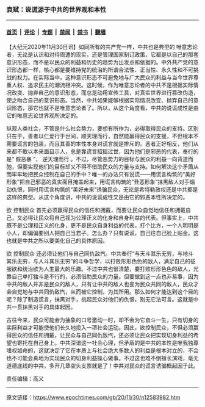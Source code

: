 ### 袁斌：说谎源于中共的世界观和本性

---

#### [首页](../../../..?n12583982) &nbsp;|&nbsp; [评论](../../../../../epoch-comment?n12583982) &nbsp;|&nbsp; [专题](../../../../../epoch-special?n12583982) &nbsp;|&nbsp; [禁闻](../../../../../epoch-news?n12583982) &nbsp;|&nbsp; [禁书](../../../../../books?n12583982) &nbsp;|&nbsp; [翻墙](https://github.com/gfw-breaker/nogfw/blob/master/README.md?n12583982)


<div class="post_content" id="artbody" itemprop="articleBody">
 <!-- article content begin -->
 <p>
  【大纪元2020年11月30日讯】如同所有的共产党一样，中共也是典型的
  <ok href="https://www.epochtimes.com/gb/tag/%E5%94%AF%E6%84%8F%E5%BF%97%E8%AE%BA.html">
   唯意志论
  </ok>
  者，无论是认识和对待周遭的现实，还是管理国家制订政策，它都是以自己的那套意识形态，而不是以民众的利益和历史的趋势为出发点和依据的。中外共产党的意识形态都一样，核心都是要维持党的统治的所谓合法性、正当性、永久性和不可挑战的权力。在实际当中，这种意识形态不可避免地与广大民众的利益与当今世界尊重人权、追求民主的潮流相冲突。这时候，作为唯意志论者的中共不是根据实际情况改变、抛弃自己的意识形态，而总是动用宣传工具，对真实世界进行篡改伪造，使之吻合自己的意识形态。当然，中共如果能够根据实际情况改变、抛弃自己的意识形态，那它也就不是唯意志论者了。所以，从这个角度看，中共的说谎成性是由它的唯意志论世界观所决定的。
 </p>
 <p>
  纵观人类社会，不管是什么社会势力，要想有所作为，必得取得民众的支持。区别只在于，善者以仁爱行于世间，顺天理而行，自然能赢得民众的支援，不但根本不需要谎言的包装，而且其善的本性本身对谎言就是排斥的。恶者正好相反，他们从来都不敢以本来面目示人，总是靠谎言招摇过世，因为他们是邪恶的代表，奉行的是“
  <ok href="https://www.epochtimes.com/gb/tag/%E5%81%87%E6%81%B6%E6%9A%B4.html">
   假恶暴
  </ok>
  ”，
  <ok href="https://www.epochtimes.com/gb/tag/%E9%80%86%E5%A4%A9%E7%90%86%E8%80%8C%E8%A1%8C.html">
   逆天理而行
  </ok>
  。不过，尽管恶势力的目标与民众的利益一向背道而弛，但要实现他们的目标却又不得不借助民众的力量与支持。如何解决这个矛盾从而牢牢地把民众控制在自己的手中？唯一的办法只有说谎——用谎言构筑的“美好形象”把自己邪恶的真实面目掩盖起来，用谎言构筑的“丑恶形象”抹黑敌人对手煽动仇恨，同时用谎言构筑的“美好未来”诱骗民众，无论是希特勒政权还是中共都是这样的典型。从这个角度讲，中共的说谎成性又是由它的邪恶本性所决定的。
 </p>
 <p>
  欲
  <ok href="https://www.epochtimes.com/gb/tag/%E6%8E%A7%E5%88%B6%E6%B0%91%E4%BC%97.html">
   控制民众
  </ok>
  首先必须赢得民众的信任和拥戴，而要让民众自觉地信任和拥戴自己，又必得让民众将自己视为公理正义的化身和自身利益的代表。但事实上，中共既不是公理和正义的化身，更不是民众自身利益的代表。打个比方，一个人明明是小人，却偏偏要别人把自己当君子。怎么办？只有说谎，自己往自己脸上贴金。这也就是中共之所以要美化自己的具体原因。
 </p>
 <p>
  欲
  <ok href="https://www.epochtimes.com/gb/tag/%E6%8E%A7%E5%88%B6%E6%B0%91%E4%BC%97.html">
   控制民众
  </ok>
  还必须让他们与自己同仇敌忾。中共奉行“与天斗其乐无穷，与地斗其乐无穷，与人斗其乐无穷”的斗争哲学，以打败形形色色的敌人，满足自己的征服欲和统治欲为人生最大的乐趣。不过中共也很清楚，要打败形形色色的敌人，光靠自己单打独斗是不行的，必须借助民众的力量。但要做到这一点也非易事，因为中共的敌人并非是民众的敌人，只有让中共的敌人也变为民众共同的敌人，民众才会自觉地与中共同仇敌忾，从而被它控制，为其所用。那么如何才能达到这个目的呢？除了制造谎言，抹黑对手，挑起民众对他们的仇恨，别无它法可言。这就是中共一贯抹黑对手的具体起因。
 </p>
 <p>
  古往今来，民众可能会为抽象的口号激动一时，却不会为它奋斗一生，只有切身的实际利益才可能使他们长久地投入一项社会运动。因此，欲控制民众，不但必须赢得民众的信任和拥戴，让民众与自己同仇敌忾，还必须让民众把实现切身利益的希望也寄托在自己身上。中共深谙这一社会心理，但矛盾的是中共的本性是唯我独尊嗜权如命的，这就决定了它在本质上与社会绝大多数人的利益是根本对立的，不会也不可能会真地为实现民众的切身利益操心做事。不过这也难不倒擅长演戏，毫无道德底线的中共，多开几章空头支票就是了！中共对民众的谎言诱骗概起因于此。
 </p>
 <p>
  责任编辑：高义
 </p>
 <!-- article content end -->
 <div id="below_article_ad">
 </div>
</div>


---

原文链接：https://www.epochtimes.com/gb/20/11/30/n12583982.htm